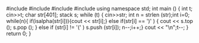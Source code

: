 #include <iostream>
#include <stack>
#include <cctype>
#include <cstring>
using namespace std;
int main ()
{
int t;
cin>>t;
char str[401];
stack <char> s;
while (t)
{
cin>>str;
int n = strlen (str);int i=0;
while(n){
if(isalpha(str[i])){cout << str[i];}
else if(str[i] == ')' )
{
cout << s.top ();
s.pop ();
}
else if (str[i] != '(' )
s.push (str[i]);
n--;i++;}
cout << "\n";t--;
}
return 0;
}
